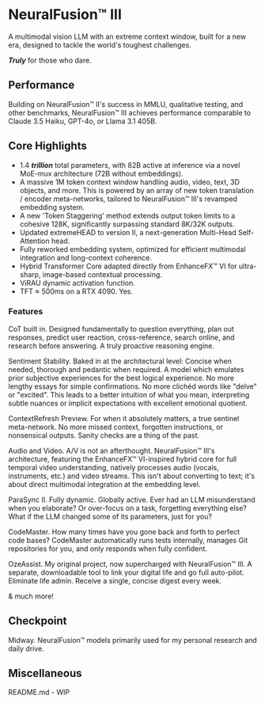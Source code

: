 # NeuralFusion™ III

A multimodal vision LLM with an extreme context window, built for a new era, designed to tackle the world's toughest challenges.

***Truly*** for those who dare.

## Performance

Building on NeuralFusion™ II's success in MMLU, qualitative testing, and other benchmarks, NeuralFusion™ III achieves performance comparable to Claude 3.5 Haiku, GPT-4o, or Llama 3.1 405B.

## Core Highlights

- 1.4 ***trillion*** total parameters, with 82B active at inference via a novel MoE-mux architecture (72B without embeddings).
- A massive 1M token context window handling audio, video, text, 3D objects, and more. This is powered by an array of new token translation / encoder meta-networks, tailored to NeuralFusion™ III's revamped embedding system.
- A new 'Token Staggering' method extends output token limits to a cohesive 128K, significantly surpassing standard 8K/32K outputs.
- Updated extremeHEAD to version II, a next-generation Multi-Head Self-Attention head.
- Fully reworked embedding system, optimized for efficient multimodal integration and long-context coherence.
- Hybrid Transformer Core adapted directly from EnhanceFX™ VI for ultra-sharp, image-based contextual processing.
- ViRAU dynamic activation function.
- TFT ≈ 500ms on a RTX 4090. Yes.

### Features

CoT built in. Designed fundamentally to question everything, plan out responses, predict user reaction, cross-reference, search online, and research before answering. A truly proactive reasoning engine.

Sentiment Stability. Baked in at the architectural level: Concise when needed, thorough and pedantic when required. A model which emulates prior subjective experiences for the best logical experience. No more lengthy essays for simple confirmations. No more clichéd words like "delve" or "excited". This leads to a better intuition of what you mean, interpreting subtle nuances or implicit expectations with excellent emotional quotient.

ContextRefresh Preview. For when it absolutely matters, a true sentinel meta-network. No more missed context, forgotten instructions, or nonsensical outputs. Sanity checks are a thing of the past.

Audio and Video. A/V is not an afterthought. NeuralFusion™ III's architecture, featuring the EnhanceFX™ VI-inspired hybrid core for full temporal video understanding, natively processes audio (vocals, instruments, etc.) and video streams. This isn't about converting to text; it's about direct multimodal integration at the embedding level.

ParaSync II. Fully dynamic. Globally active. Ever had an LLM misunderstand when you elaborate? Or over-focus on a task, forgetting everything else? What if the LLM changed some of its parameters, just for you?

CodeMaster. How many times have you gone back and forth to perfect code bases? CodeMaster automatically runs tests internally, manages Git repositories for you, and only responds when fully confident.

OzeAssist. My original project, now supercharged with NeuralFusion™ III. A separate, downloadable tool to link your digital life and go full auto-pilot. Eliminate life admin. Receive a single, concise digest every week.

& much more!

## Checkpoint

Midway. NeuralFusion™ models primarily used for my personal research and daily drive.

## Miscellaneous

README.md - WIP
